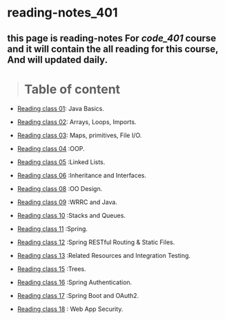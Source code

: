 # reading-notes_401

## **this page is reading-notes For *code_401* course and it will contain the all reading for this course, And will updated daily.**

> # Table of content

* [Reading class 01](Reading_notes_401_01.md): Java Basics.

* [Reading class 02](Reading_notes_401_02.md): Arrays, Loops, Imports.

* [Reading class 03](Reading_notes_401_03.md): Maps, primitives, File I/O.

* [Reading class 04](Reading_notes_401_04.md) :OOP.

* [Reading class 05](Reading_notes_401_05.md) :Linked Lists.

* [Reading class 06](Reading_notes_401_06.md) :Inheritance and Interfaces.

* [Reading class 08](Reading_notes_401_08.md) :OO Design.

* [Reading class 09](Reading_notes_401_09.md) :WRRC and Java.

* [Reading class 10](Reading_notes_401_10.md) :Stacks and Queues.

* [Reading class 11](Reading_notes_401_11.md) :Spring.

* [Reading class 12](Reading_notes_401_12.md) :Spring RESTful Routing & Static Files.

* [Reading class 13](Reading_notes_401_13.md) :Related Resources and Integration Testing.

* [Reading class 15](Reading_notes_401_15.md) :Trees.

* [Reading class 16](Reading_notes_401_16.md) :Spring Authentication.

* [Reading class 17](Reading_notes_401_17.md) :Spring Boot and OAuth2.

* [Reading class 18](Reading_notes_401_18.md) : Web App Security.
